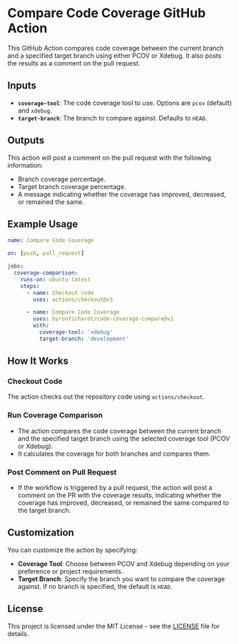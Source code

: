 # Compare Code Coverage GitHub Action

This GitHub Action compares code coverage between the current branch and a specified target branch using either PCOV or Xdebug. It also posts the results as a comment on the pull request.

## Inputs

- **`coverage-tool`**: The code coverage tool to use. Options are `pcov` (default) and `xdebug`.
- **`target-branch`**: The branch to compare against. Defaults to `HEAD`.

## Outputs

This action will post a comment on the pull request with the following information:

- Branch coverage percentage.
- Target branch coverage percentage.
- A message indicating whether the coverage has improved, decreased, or remained the same.

## Example Usage

```yaml
name: Compare Code Coverage

on: [push, pull_request]

jobs:
  coverage-comparison:
    runs-on: ubuntu-latest
    steps:
      - name: Checkout code
        uses: actions/checkout@v3

      - name: Compare Code Coverage
        uses: byronfichardt/code-coverage-compare@v1
        with:
          coverage-tool: 'xdebug'
          target-branch: 'development'
```
## How It Works

### Checkout Code
The action checks out the repository code using `actions/checkout`.

### Run Coverage Comparison

- The action compares the code coverage between the current branch and the specified target branch using the selected coverage tool (PCOV or Xdebug).
- It calculates the coverage for both branches and compares them.

### Post Comment on Pull Request

- If the workflow is triggered by a pull request, the action will post a comment on the PR with the coverage results, indicating whether the coverage has improved, decreased, or remained the same compared to the target branch.

## Customization

You can customize the action by specifying:

- **Coverage Tool**: Choose between PCOV and Xdebug depending on your preference or project requirements.
- **Target Branch**: Specify the branch you want to compare the coverage against. If no branch is specified, the default is `HEAD`.

## License

This project is licensed under the MIT License - see the [LICENSE](LICENSE) file for details.
